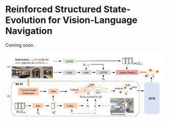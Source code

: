# Reinforced Structured State-Evolution for Vision-Language Navigation

Coming soon.

![concept](pipline.png)